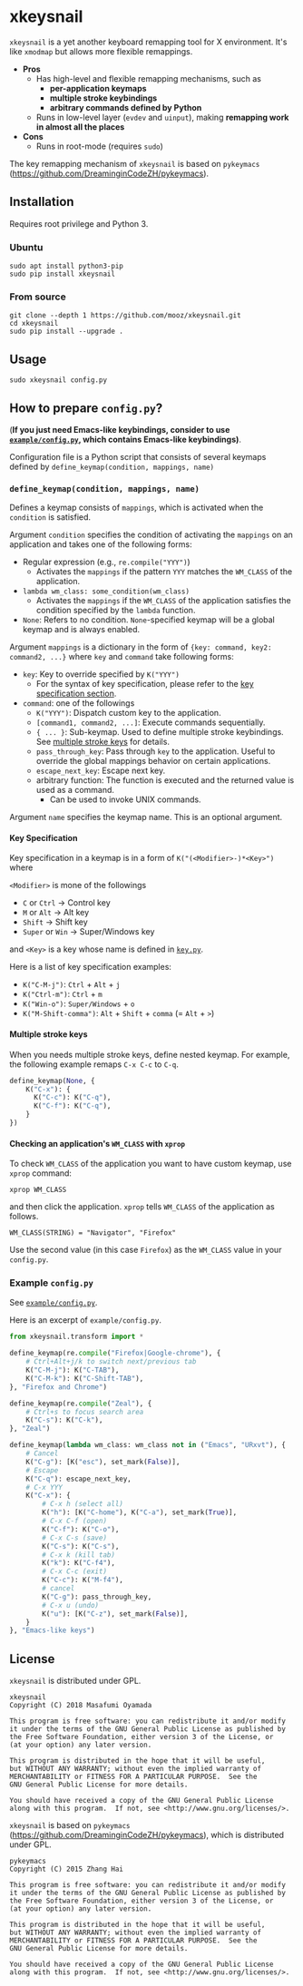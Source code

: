 # xkeysnail

`xkeysnail` is a yet another keyboard remapping tool for X environment. It's
like `xmodmap` but allows more flexible remappings.

- **Pros**
  - Has high-level and flexible remapping mechanisms, such as
    - **per-application keymaps**
    - **multiple stroke keybindings**
    - **arbitrary commands defined by Python**
  - Runs in low-level layer (`evdev` and `uinput`), making **remapping work in almost all the places**
- **Cons**
  - Runs in root-mode (requires `sudo`)

The key remapping mechanism of `xkeysnail` is based on `pykeymacs`
(https://github.com/DreaminginCodeZH/pykeymacs).

## Installation

Requires root privilege and Python 3.

### Ubuntu

    sudo apt install python3-pip
    sudo pip install xkeysnail

### From source

    git clone --depth 1 https://github.com/mooz/xkeysnail.git
    cd xkeysnail
    sudo pip install --upgrade .

## Usage

    sudo xkeysnail config.py

## How to prepare `config.py`?

(**If you just need Emacs-like keybindings, consider to
use
[`example/config.py`](https://github.com/mooz/xkeysnail/blob/master/example/config.py),
which contains Emacs-like keybindings)**.

Configuration file is a Python script that consists of several keymaps defined
by `define_keymap(condition, mappings, name)`

### `define_keymap(condition, mappings, name)`

Defines a keymap consists of `mappings`, which is activated when the `condition`
is satisfied.

Argument `condition` specifies the condition of activating the `mappings` on an
application and takes one of the following forms:
- Regular expression (e.g., `re.compile("YYY")`)
  - Activates the `mappings` if the pattern `YYY` matches the `WM_CLASS` of
    the application.
- `lambda wm_class: some_condition(wm_class)`
  - Activates the `mappings` if the `WM_CLASS` of the application satisfies
    the condition specified by the `lambda` function.
- `None`: Refers to no condition. `None`-specified keymap will be a global
  keymap and is always enabled.

Argument `mappings` is a dictionary in the form of `{key: command, key2:
command2, ...}` where `key` and `command` take following forms:
- `key`: Key to override specified by `K("YYY")`
  - For the syntax of key specification, please refer to
    the [key specification section](#key-specification).
- `command`: one of the followings
  - `K("YYY")`: Dispatch custom key to the application.
  - `[command1, command2, ...]`: Execute commands sequentially.
  - `{ ... }`: Sub-keymap. Used to define multiple stroke keybindings.
    See [multiple stroke keys](#multiple-stroke-keys) for details.
  - `pass_through_key`: Pass through `key` to the application. Useful to
    override the global mappings behavior on certain applications.
  - `escape_next_key`: Escape next key.
  - arbitrary function: The function is executed and the returned value is used
    as a command.
    - Can be used to invoke UNIX commands.

Argument `name` specifies the keymap name. This is an optional argument.

#### Key Specification

Key specification in a keymap is in a form of `K("(<Modifier>-)*<Key>")` where

`<Modifier>` is mone of the followings
- `C` or `Ctrl` -> Control key
- `M` or `Alt` -> Alt key
- `Shift` -> Shift key
- `Super` or `Win` -> Super/Windows key

and `<Key>` is a key whose name is defined
in [`key.py`](https://github.com/mooz/xkeysnail/blob/master/xkeysnail/key.py).

Here is a list of key specification examples:

- `K("C-M-j")`: `Ctrl` + `Alt` + `j`
- `K("Ctrl-m")`: `Ctrl` + `m`
- `K("Win-o")`: `Super/Windows` + `o`
- `K("M-Shift-comma")`: `Alt` + `Shift` + `comma` (= `Alt` + `>`)

#### Multiple stroke keys

When you needs multiple stroke keys, define nested keymap. For example, the
following example remaps `C-x C-c` to `C-q`.

```python
define_keymap(None, {
    K("C-x"): {
      K("C-c"): K("C-q"),
      K("C-f"): K("C-q"),
    }
})
```

#### Checking an application's `WM_CLASS` with `xprop`

To check `WM_CLASS` of the application you want to have custom keymap, use
`xprop` command:

    xprop WM_CLASS

and then click the application. `xprop` tells `WM_CLASS` of the application as follows.

    WM_CLASS(STRING) = "Navigator", "Firefox"

Use the second value (in this case `Firefox`) as the `WM_CLASS` value in your
`config.py`.

### Example `config.py`

See [`example/config.py`](https://github.com/mooz/xkeysnail/blob/master/example/config.py).

Here is an excerpt of `example/config.py`.

```python
from xkeysnail.transform import *

define_keymap(re.compile("Firefox|Google-chrome"), {
    # Ctrl+Alt+j/k to switch next/previous tab
    K("C-M-j"): K("C-TAB"),
    K("C-M-k"): K("C-Shift-TAB"),
}, "Firefox and Chrome")

define_keymap(re.compile("Zeal"), {
    # Ctrl+s to focus search area
    K("C-s"): K("C-k"),
}, "Zeal")

define_keymap(lambda wm_class: wm_class not in ("Emacs", "URxvt"), {
    # Cancel
    K("C-g"): [K("esc"), set_mark(False)],
    # Escape
    K("C-q"): escape_next_key,
    # C-x YYY
    K("C-x"): {
        # C-x h (select all)
        K("h"): [K("C-home"), K("C-a"), set_mark(True)],
        # C-x C-f (open)
        K("C-f"): K("C-o"),
        # C-x C-s (save)
        K("C-s"): K("C-s"),
        # C-x k (kill tab)
        K("k"): K("C-f4"),
        # C-x C-c (exit)
        K("C-c"): K("M-f4"),
        # cancel
        K("C-g"): pass_through_key,
        # C-x u (undo)
        K("u"): [K("C-z"), set_mark(False)],
    }
}, "Emacs-like keys")
```

## License

`xkeysnail` is distributed under GPL.

    xkeysnail
    Copyright (C) 2018 Masafumi Oyamada

    This program is free software: you can redistribute it and/or modify
    it under the terms of the GNU General Public License as published by
    the Free Software Foundation, either version 3 of the License, or
    (at your option) any later version.

    This program is distributed in the hope that it will be useful,
    but WITHOUT ANY WARRANTY; without even the implied warranty of
    MERCHANTABILITY or FITNESS FOR A PARTICULAR PURPOSE.  See the
    GNU General Public License for more details.

    You should have received a copy of the GNU General Public License
    along with this program.  If not, see <http://www.gnu.org/licenses/>.

`xkeysnail` is based on `pykeymacs`
 (https://github.com/DreaminginCodeZH/pykeymacs), which is distributed under
 GPL.

    pykeymacs
    Copyright (C) 2015 Zhang Hai

    This program is free software: you can redistribute it and/or modify
    it under the terms of the GNU General Public License as published by
    the Free Software Foundation, either version 3 of the License, or
    (at your option) any later version.

    This program is distributed in the hope that it will be useful,
    but WITHOUT ANY WARRANTY; without even the implied warranty of
    MERCHANTABILITY or FITNESS FOR A PARTICULAR PURPOSE.  See the
    GNU General Public License for more details.

    You should have received a copy of the GNU General Public License
    along with this program.  If not, see <http://www.gnu.org/licenses/>.

